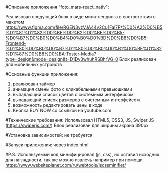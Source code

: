 #Описание приложения "foto_mars-react_nativ":

Реализован следующий блок в виде мини-лендинга в соответствии с макетом
https://www.figma.com/file/RGEN3vzVJA44v2Cu1Fal7P/%D0%A2%D0%B5%D1%81%D1%82%D0%BE%D0%B2%D0%BE%D0%B5-%D0%B7%D0%B0%D0%B4%D0%B0%D0%BD%D0%B8%D0%B5-Frontend-%D1%80%D0%B0%D0%B7%D1%80%D0%B0%D0%B1%D0%BE%D1%82%D1%87%D0%B8%D0%BA-Toster-Media?type=design&mode=design&t=D1Dy3whuhRSBhrVG-0
Блок реализован для мобильных устройств

#Основные функции приложения:

1.  реализован таймер
2.  анимация смены фото с кликабельными превьюшками
3.  выпадающий список цветов с системным интерфейсом
4.  выпадающий список размеров с системным интерфейсом
5.  возможность редактировать цены в коде
6.  Кнопка BUY NOW со ссылкой на youtube.com

#Технические требования:
Использовал HTML5, CSS3, JS, Swiper.JS (https://swiperjs.com/)
Блок реализован для ширины экрана 390px

#Установка зависимостей:
не требуется

#Запуск приложения:
через index.html

#P.S.
Используемый код минифицировал (js, css), но оставил исходник для наглядности,
так же можно извлечь например при помощи https://www.websiteplanet.com/ru/webtools/jscssminifier/
